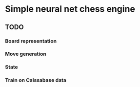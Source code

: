 # Simple neural net chess engine
## TODO
### Board representation
### Move generation
### State
### Train on Caissabase data
